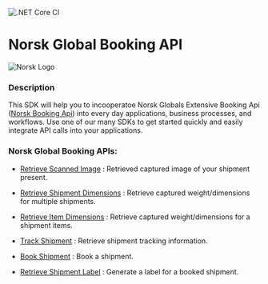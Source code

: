 ![.NET Core CI](https://github.com/Norsk-Global/BookingApi-Sdk-CSharp/workflows/.NET%20Core%20CI/badge.svg)

# Norsk Global Booking API
![Norsk Logo](https://norsk.global/wp-content/uploads/2016/11/norsk-logo-1.png)

### Description
This SDK will help you to incooperatoe Norsk Globals Extensive Booking Api ([Norsk Booking Api](http://api.norsk-global.com/help/schema)) into every day applications, business processes, and workflows. Use one of our many SDKs to get started quickly and easily integrate API calls into your applications.

### Norsk Global Booking APIs:

* [Retrieve Scanned Image](http://api.norsk-global.com/help/schema/GET-api-package-barcode-scanimage) : Retrieved captured image of your shipment present.

* [Retrieve Shipment Dimensions](http://api.norsk-global.com/help/schema/GET-api-bulk-shipment-dimensions) : Retrieve captured weight/dimensions for multiple shipments.

* [Retrieve Item Dimensions](http://api.norsk-global.com/help/schema/GET-api-shipment-barcode-dimensions) : Retrieve captured weight/dimensions for a shipment items.

* [Track Shipment](http://api.norsk-global.com/help/schema/GET-api-shipment-barcode) : Retrieve shipment tracking information.

* [Book Shipment](http://api.norsk-global.com/help/schema/POST-api-shipment) : Book a shipment.

* [Retrieve Shipment Label](http://api.norsk-global.com/help/schema/GET-api-shipment-barcode-label) : Generate a label for a booked shipment.
